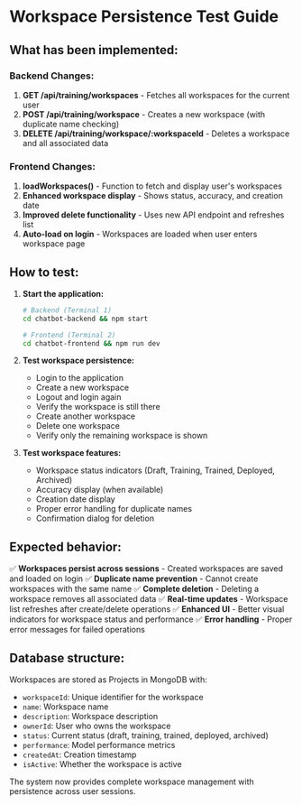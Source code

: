 # Workspace Persistence Test Guide

## What has been implemented:

### Backend Changes:
1. **GET /api/training/workspaces** - Fetches all workspaces for the current user
2. **POST /api/training/workspace** - Creates a new workspace (with duplicate name checking)
3. **DELETE /api/training/workspace/:workspaceId** - Deletes a workspace and all associated data

### Frontend Changes:
1. **loadWorkspaces()** - Function to fetch and display user's workspaces
2. **Enhanced workspace display** - Shows status, accuracy, and creation date
3. **Improved delete functionality** - Uses new API endpoint and refreshes list
4. **Auto-load on login** - Workspaces are loaded when user enters workspace page

## How to test:

1. **Start the application:**
   ```bash
   # Backend (Terminal 1)
   cd chatbot-backend && npm start
   
   # Frontend (Terminal 2) 
   cd chatbot-frontend && npm run dev
   ```

2. **Test workspace persistence:**
   - Login to the application
   - Create a new workspace
   - Logout and login again
   - Verify the workspace is still there
   - Create another workspace
   - Delete one workspace
   - Verify only the remaining workspace is shown

3. **Test workspace features:**
   - Workspace status indicators (Draft, Training, Trained, Deployed, Archived)
   - Accuracy display (when available)
   - Creation date display
   - Proper error handling for duplicate names
   - Confirmation dialog for deletion

## Expected behavior:

✅ **Workspaces persist across sessions** - Created workspaces are saved and loaded on login
✅ **Duplicate name prevention** - Cannot create workspaces with the same name
✅ **Complete deletion** - Deleting a workspace removes all associated data
✅ **Real-time updates** - Workspace list refreshes after create/delete operations
✅ **Enhanced UI** - Better visual indicators for workspace status and performance
✅ **Error handling** - Proper error messages for failed operations

## Database structure:

Workspaces are stored as Projects in MongoDB with:
- `workspaceId`: Unique identifier for the workspace
- `name`: Workspace name
- `description`: Workspace description
- `ownerId`: User who owns the workspace
- `status`: Current status (draft, training, trained, deployed, archived)
- `performance`: Model performance metrics
- `createdAt`: Creation timestamp
- `isActive`: Whether the workspace is active

The system now provides complete workspace management with persistence across user sessions.
